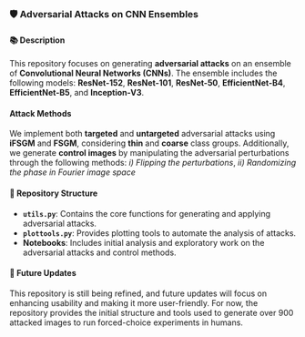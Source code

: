 ### 🛡️ Adversarial Attacks on CNN Ensembles

#### 📚 Description

This repository focuses on generating **adversarial attacks** on an ensemble of **Convolutional Neural Networks (CNNs)**. The ensemble includes the following models: **ResNet-152**, **ResNet-101**, **ResNet-50**, **EfficientNet-B4**, **EfficientNet-B5**, and **Inception-V3**.

#### Attack Methods

We implement both **targeted** and **untargeted** adversarial attacks using **iFSGM** and **FSGM**, considering **thin** and **coarse** class groups. Additionally, we generate **control images** by manipulating the adversarial perturbations through the following methods: *i) Flipping the perturbations*, *ii) Randomizing the phase in Fourier image space*

#### 📂 Repository Structure

- **`utils.py`**: Contains the core functions for generating and applying adversarial attacks.
- **`plottools.py`**: Provides plotting tools to automate the analysis of attacks.
- **Notebooks**: Includes initial analysis and exploratory work on the adversarial attacks and control methods.

#### 🔄 Future Updates

This repository is still being refined, and future updates will focus on enhancing usability and making it more user-friendly. For now, the repository provides the initial structure and tools used to generate over 900 attacked images to run forced-choice experiments in humans.
